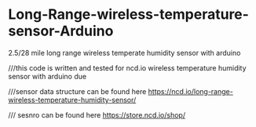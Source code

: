 # Long-Range-wireless-temperature-sensor-Arduino

2.5/28 mile long range wireless temperate humidity sensor with arduino

///this code is written and tested for ncd.io wireless temperature humidity sensor with arduino due

///sensor data structure can be found here https://ncd.io/long-range-wireless-temperature-humidity-sensor/ 

/// sesnro can be found here https://store.ncd.io/shop/

